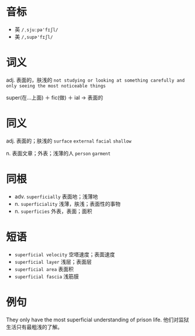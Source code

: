 # 音标

- 英 `/ˌsjuːpə'fɪʃl/`
- 美 `/,supɚ'fɪʃl/`

# 词义

adj. 表面的，肤浅的
`not studying or looking at something carefully and only seeing the most noticeable things`



super(在…上面) ＋ fic(做) ＋ ial → 表面的

# 同义

adj. 表面的；肤浅的
`surface` `external` `facial` `shallow`

n. 表面文章；外表；浅薄的人
`person` `garment`

# 同根

- adv. `superficially` 表面地；浅薄地
- n. `superficiality` 浅薄，肤浅；表面性的事物
- n. `superficies` 外表，表面；面积

# 短语

- `superficial velocity` 空塔速度；表面速度
- `superficial layer` 浅层；表面层
- `superficial area` 表面积
- `superficial fascia` 浅筋膜

# 例句

They only have the most superficial understanding of prison life.
他们对监狱生活只有最粗浅的了解。


